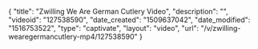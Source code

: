 {
    "title": "Zwilling We Are German Cutlery Video",
    "description": "",
    "videoid": "127538590",
    "date_created": "1509637042",
    "date_modified": "1516753522",
    "type": "captivate",
    "layout": "video",
    "url": "\/v\/zwilling-wearegermancutlery-mp4\/127538590"
}
